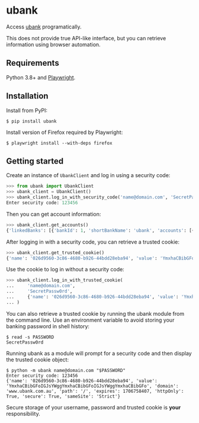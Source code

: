 # ubank

Access [ubank](https://www.ubank.com.au) programatically.

This does not provide true API-like interface, but you can retrieve information
using browser automation.


## Requirements

Python 3.8+ and [Playwright](https://playwright.dev/python/).


## Installation

Install from PyPI:

```console
$ pip install ubank
```

Install version of Firefox required by Playwright:

```console
$ playwright install --with-deps firefox
```


## Getting started

Create an instance of `UbankClient` and log in using a security code:

```python
>>> from ubank import UbankClient
>>> ubank_client = UbankClient()
>>> ubank_client.log_in_with_security_code('name@domain.com', 'SecretPassw0rd')
Enter security code: 123456
```

Then you can get account information:

```python
>>> ubank_client.get_accounts()
{'linkedBanks': [{'bankId': 1, 'shortBankName': 'ubank', 'accounts': [{'label': 'Spend account', 'nickname': 'Spend account', 'type': 'TRANSACTION', 'balance': {'currency': 'AUD', 'current': 1000, 'available': 1000}, 'status': 'Active'}, {'label': 'Save account', 'nickname': 'Save account', 'type': 'SAVINGS', 'balance': {'currency': 'AUD', 'current': 10000, 'available': 10000}, 'status': 'Active'}]}]}
```

After logging in with a security code, you can retrieve a trusted cookie:

```python
>>> ubank_client.get_trusted_cookie()
{'name': '026d9560-3c86-4680-b926-44bdd28eba94', 'value': 'YmxhaCBibGFoIGJsYWggYmxhaCBibGFoIGJsYWggYmxhaCBibGFo', 'domain': 'www.ubank.com.au', 'path': '/', 'expires': 1706758407, 'httpOnly': True, 'secure': True, 'sameSite': 'Strict'}
```

Use the cookie to log in without a security code:

```python
>>> ubank_client.log_in_with_trusted_cookie(
...     'name@domain.com',
...     'SecretPassw0rd',
...     {'name': '026d9560-3c86-4680-b926-44bdd28eba94', 'value': 'YmxhaCBibGFoIGJsYWggYmxhaCBibGFoIGJsYWggYmxhaCBibGFo', 'domain': 'www.ubank.com.au', 'path': '/', 'expires': 1706758407, 'httpOnly': True, 'secure': True, 'sameSite': 'Strict'}
... )
```

You can also retrieve a trusted cookie by running the ubank module from the command
line. Use an environment variable to avoid storing your banking password in shell
history:

```console
$ read -s PASSWORD
SecretPassw0rd
```

Running ubank as a module will prompt for a security code and then display the trusted
cookie object:

```console
$ python -m ubank name@domain.com "$PASSWORD"
Enter security code: 123456
{'name': '026d9560-3c86-4680-b926-44bdd28eba94', 'value': 'YmxhaCBibGFoIGJsYWggYmxhaCBibGFoIGJsYWggYmxhaCBibGFo', 'domain': 'www.ubank.com.au', 'path': '/', 'expires': 1706758407, 'httpOnly': True, 'secure': True, 'sameSite': 'Strict'}
```

Secure storage of your username, password and trusted cookie is **your**
responsibility.
